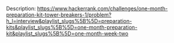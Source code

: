 Description:
https://www.hackerrank.com/challenges/one-month-preparation-kit-tower-breakers-1/problem?h_l=interview&playlist_slugs%5B%5D=preparation-kits&playlist_slugs%5B%5D=one-month-preparation-kit&playlist_slugs%5B%5D=one-month-week-two